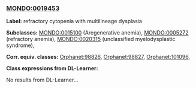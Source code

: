 
### [MONDO:0019453](http://purl.obolibrary.org/obo/MONDO_0019453)
**Label:** refractory cytopenia with multilineage dysplasia

**Subclasses:** [MONDO:0015100](http://purl.obolibrary.org/obo/MONDO_0015100) (Aregenerative anemia), [MONDO:0005272](http://purl.obolibrary.org/obo/MONDO_0005272) (refractory anemia), [MONDO:0020315](http://purl.obolibrary.org/obo/MONDO_0020315) (unclassified myelodysplastic syndrome), 

**Corr. equiv. classes:** [Orphanet:98826](http://www.orpha.net/ORDO/Orphanet_98826), [Orphanet:98827](http://www.orpha.net/ORDO/Orphanet_98827), [Orphanet:101096](http://www.orpha.net/ORDO/Orphanet_101096), 

**Class expressions from DL-Learner:**

No results from DL-Learner...



